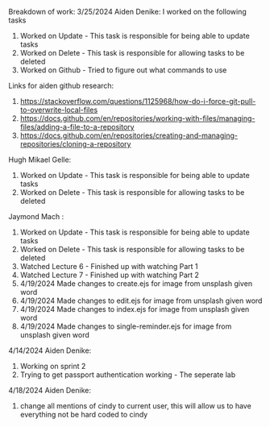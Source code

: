 Breakdown of work:
3/25/2024
Aiden Denike:
I worked on the following tasks

1. Worked on Update - This task is responsible for being able to update tasks
2. Worked on Delete - This task is responsible for allowing tasks to be deleted
3. Worked on Github - Tried to figure out what commands to use

Links for aiden github research:

1. https://stackoverflow.com/questions/1125968/how-do-i-force-git-pull-to-overwrite-local-files
2. https://docs.github.com/en/repositories/working-with-files/managing-files/adding-a-file-to-a-repository
3. https://docs.github.com/en/repositories/creating-and-managing-repositories/cloning-a-repository

Hugh Mikael Gelle:

1. Worked on Update - This task is responsible for being able to update tasks
2. Worked on Delete - This task is responsible for allowing tasks to be deleted

Jaymond Mach :

1. Worked on Update - This task is responsible for being able to update tasks
2. Worked on Delete - This task is responsible for allowing tasks to be deleted
3. Watched Lecture 6 - Finished up with watching Part 1
4. Watched Lecture 7 - Finished up with watching Part 2
5. 4/19/2024 Made changes to create.ejs for image from unsplash given word
6. 4/19/2024 Made changes to edit.ejs for image from unsplash given word
7. 4/19/2024 Made changes to index.ejs for image from unsplash given word
8. 4/19/2024 Made changes to single-reminder.ejs for image from unsplash given word

4/14/2024
Aiden Denike:

1. Working on sprint 2
2. Trying to get passport authentication working - The seperate lab

4/18/2024
Aiden Denike:

1. change all mentions of cindy to current user, this will allow us to have everything not be hard coded to cindy
